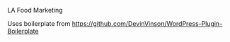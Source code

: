 LA Food Marketing

Uses boilerplate from https://github.com/DevinVinson/WordPress-Plugin-Boilerplate